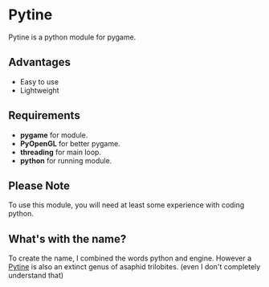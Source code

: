 # Pytine

Pytine is a python module for pygame.

## Advantages

- Easy to use
- Lightweight

## Requirements

- __pygame__ for module.
- __PyOpenGL__ for better pygame.
- __threading__ for main loop.
- __python__ for running module.

## Please Note

To use this module, you will need at least some experience with coding python.

## What's with the name?

To create the name, I combined the words python and engine. However a [Pytine](https://en.wikipedia.org/wiki/Pytine) is also an extinct genus of asaphid trilobites. (even I don't completely understand that)